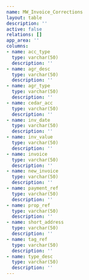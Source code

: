 ```yaml
---
name: MW_Invoice_Corrections
layout: table
description: ''
active: false
relations: []
app_area: ''
columns:
- name: acc_type
  type: varchar(50)
  description: ''
- name: agr_desc
  type: varchar(50)
  description: ''
- name: agr_type
  type: varchar(50)
  description: ''
- name: cedar_acc
  type: varchar(50)
  description: ''
- name: inv_date
  type: varchar(50)
  description: ''
- name: inv_value
  type: varchar(50)
  description: ''
- name: invoice
  type: varchar(50)
  description: ''
- name: new_invoice
  type: varchar(50)
  description: ''
- name: payment_ref
  type: varchar(50)
  description: ''
- name: prop_ref
  type: varchar(50)
  description: ''
- name: short_address
  type: varchar(50)
  description: ''
- name: tag_ref
  type: varchar(50)
  description: ''
- name: type_desc
  type: varchar(50)
  description: ''
---
```


